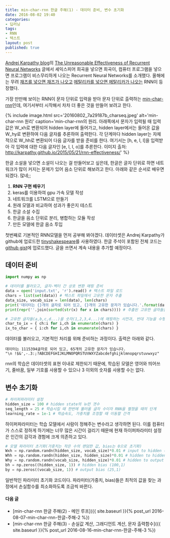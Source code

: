 ```yaml
---
title: min-char-rnn 한글 주해(1) - 데이터 준비, 변수 초기화
date: 2016-08-02 19:40
categories:
- 딥러닝
tags:
- RNN
- 텍스트
layout: post
published: true
---
```


[Andrej Karpathy blog](http://karpathy.github.io/)의 [The Unreasonable Effectiveness of Recurrent Neural Networks](http://karpathy.github.io/2015/05/21/rnn-effectiveness/) 글에서 셰익스피어 희곡을 넣으면 희곡이, 컴퓨터 프로그램을 넣으면 프로그램이 비스무리하게 나오는 Recurrent Neural Networks를 소개했다. 올해에는 무려 [재즈를 넣으면 재즈가 나오고](http://keunwoochoi.blogspot.kr/2016/03/12-lstm-realbook.html) [메탈리카를 넣으면 메탈리카가 나오는](https://keunwoochoi.wordpress.com/2016/02/23/lstmetallica/) RNN이 등장했다.

가장 만만해 보이는 RNN이 문자 단위로 입력을 받아 문자 단위로 출력하는 [min-char-rnn](https://gist.github.com/karpathy/d4dee566867f8291f086)인데, 여기서부터 시작해서 차차 더 좋은 것을 만들어 보려고 한다.

{% include image.html
   src='20160802_7a29187b_charseq.jpeg'
   alt='min-char-rnn 원리'
   caption='min-char-rnn의 원리. 아래쪽에서 문자가 입력될 때 입력값은 W_xh로 변환되어 hidden layer에 들어가고, hidden layer에서는 들어온 값을 W_hy로 변환하여 다음 글자를 추론하여 출력한다. 각 단계마다 hidden layer는 자체적으로 W_hh로 변환되어 다음 글자를 받을 준비를 한다. 여기서는 [h, e, l, l]을 입력받아 각 입력에 대한 다음 글자인 [e, l, l, o]를 추론한다. 이미지 출처: <a href="http://karpathy.github.io/2015/05/21/rnn-effectiveness/" target="_blank">http://karpathy.github.io/2015/05/21/rnn-effectiveness/</a>' %}

한글 소설을 넣으면 소설이 나오는 걸 만들어보고 싶은데, 한글은 글자 단위로 하면 네트워크가 많이 커지는 문제가 있어 음소 단위로 해보려고 한다. 아래와 같은 순서로 배우면 되겠다. 많네;;

1. **RNN 구현 배우기**
1. keras를 이용하여 gpu 가속 모델 작성
1. 네트워크를 LSTM으로 만들기
1. 원래 모델과 비교하여 성과가 좋은지 테스트
1. 한글 소설 수집
1. 한글을 음소 단위로 분리, 병합하는 모듈 작성
1. 만든 모델에 한글 음소 투입

첫번째로 기본적인 RNN모델을 먼저 공부해 봐야겠다. 데이터셋은 Andrej Karpathy가 github에 업로드한 [tinyshakespeare](https://github.com/karpathy/char-rnn/blob/master/data/tinyshakespeare/input.txt)를 사용하였다. 한글 주석이 포함된 전체 코드는 [github gist](https://gist.github.com/MinjeJeon/8f50693f0a986419ab2dda35753acb1f)에 업로드했다. 글을 쓰면서 계속 내용을 추가할 예정이다.

## 데이터 준비

```python
import numpy as np

# 데이터를 불러오고, 글자-벡터 간 상호 변환 매핑 준비 
data = open('input.txt', 'r').read() # 텍스트 파일 로드
chars = list(set(data)) # 텍스트 파일에서 고유한 문자 추출 
data_size, vocab_size = len(data), len(chars)
print('데이터는 {}개의 글자로 되어 있고, {}개의 고유한 문자가 있습니다.'.format(data_size, vocab_size))
print(repr(''.join(sorted(str(x) for x in chars)))) # 추출된 고유한 글자들을 알파벳 순서대로 출력

# 고유한 글자들(a,b,c,d...)을 숫자(1,2,3,4...)에 매핑하는 사전과, 반대 기능을 수행하는 사전을 만듦
char_to_ix = { ch:i for i,ch in enumerate(chars) }
ix_to_char = { i:ch for i,ch in enumerate(chars) }
```

데이터를 불러오고, 기본적인 처리를 위해 준비하는 과정이다. 출력은 아래와 같다.

```
데이터는 1115394글자로 되어 있고, 65개의 고유한 문자가 있습니다.
"\n !$&',-.3:;?ABCDEFGHIJKLMNOPQRSTUVWXYZabcdefghijklmnopqrstuvwxyz"
```

rnn의 학습은 데이터셋의 표현 이내로 제한되기 때문에, 학습된 모델은 영어와 띄어쓰기, 줄바꿈, 일부 기호를 사용할 수 있으나 3 이외의 숫자를 사용할 수는 없다.

## 변수 초기화

```python
# 하이퍼파라미터 설정
hidden_size = 100 # hidden state의 뉴런 갯수
seq_length = 25 # 학습시킬 때 한번에 불러올 글자 수이자 RNN을 펼쳤을 때의 단계 
learning_rate = 1e-1 # 학습속도, 가중치를 조정할 때 이동할 간격
```

하이퍼파라미터는 학습 모델에서 사람이 정해주는 변수라고 생각하면 된다. 이를 컴퓨터가 스스로 정하게 하기에는 너무 많은 시간이 걸리기 때문에 현재 하이퍼파라미터 설정은 인간의 감각과 경험에 크게 의존하고 있다.

```python
# 모델 파라미터 초기화(가중치는 작은 수의 랜덤한 값, bias는 0으로 초기화)
Wxh = np.random.randn(hidden_size, vocab_size)*0.01 # input to hidden (100,25)
Whh = np.random.randn(hidden_size, hidden_size)*0.01 # hidden to hidden (100,100)
Why = np.random.randn(vocab_size, hidden_size)*0.01 # hidden to output (25,100)
bh = np.zeros((hidden_size, 1)) # hidden bias (100,1)
by = np.zeros((vocab_size, 1)) # output bias (25,1)
```

일반적인 파라미터 초기화 코드이다. 파라미터(가중치, bias)들은 최적의 값을 찾는 과정에서 손실함수를 최소화하도록 조금씩 바뀐다.

#### 다음 글

* [min-char-rnn 한글 주해(2) - 메인 루프]({{ site.baseurl }}{% post_url 2016-08-07-min-char-rnn-한글-주해-2 %})
* [min-char-rnn 한글 주해(3) - 손실값 계산, 그래디언트 계산, 문자 출력함수]({{ site.baseurl }}{% post_url 2016-08-16-min-char-rnn-한글-주해-3 %})